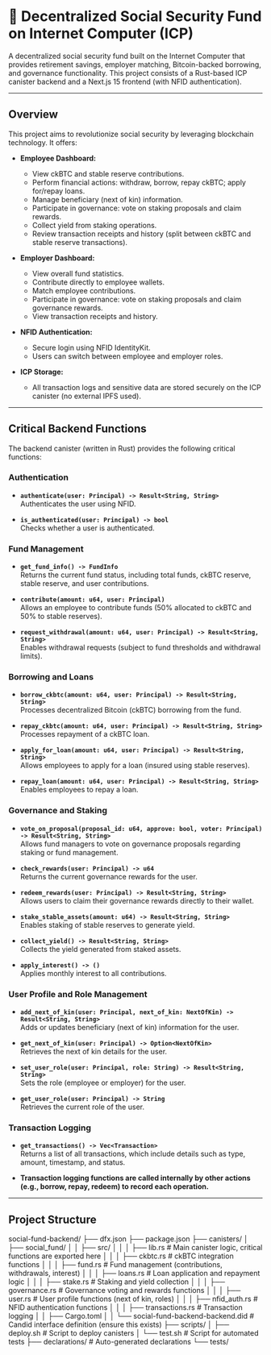 # 🏦 Decentralized Social Security Fund on Internet Computer (ICP)

A decentralized social security fund built on the Internet Computer that provides retirement savings, employer matching, Bitcoin-backed borrowing, and governance functionality. This project consists of a Rust-based ICP canister backend and a Next.js 15 frontend (with NFID authentication).

---

## Overview

This project aims to revolutionize social security by leveraging blockchain technology. It offers:

- **Employee Dashboard:**  
  - View ckBTC and stable reserve contributions.
  - Perform financial actions: withdraw, borrow, repay ckBTC; apply for/repay loans.
  - Manage beneficiary (next of kin) information.
  - Participate in governance: vote on staking proposals and claim rewards.
  - Collect yield from staking operations.
  - Review transaction receipts and history (split between ckBTC and stable reserve transactions).

- **Employer Dashboard:**  
  - View overall fund statistics.
  - Contribute directly to employee wallets.
  - Match employee contributions.
  - Participate in governance: vote on staking proposals and claim governance rewards.
  - View transaction receipts and history.

- **NFID Authentication:**  
  - Secure login using NFID IdentityKit.
  - Users can switch between employee and employer roles.

- **ICP Storage:**  
  - All transaction logs and sensitive data are stored securely on the ICP canister (no external IPFS used).

---

## Critical Backend Functions

The backend canister (written in Rust) provides the following critical functions:

### Authentication
- **`authenticate(user: Principal) -> Result<String, String>`**  
  Authenticates the user using NFID.

- **`is_authenticated(user: Principal) -> bool`**  
  Checks whether a user is authenticated.

### Fund Management
- **`get_fund_info() -> FundInfo`**  
  Returns the current fund status, including total funds, ckBTC reserve, stable reserve, and user contributions.

- **`contribute(amount: u64, user: Principal)`**  
  Allows an employee to contribute funds (50% allocated to ckBTC and 50% to stable reserves).

- **`request_withdrawal(amount: u64, user: Principal) -> Result<String, String>`**  
  Enables withdrawal requests (subject to fund thresholds and withdrawal limits).

### Borrowing and Loans
- **`borrow_ckbtc(amount: u64, user: Principal) -> Result<String, String>`**  
  Processes decentralized Bitcoin (ckBTC) borrowing from the fund.

- **`repay_ckbtc(amount: u64, user: Principal) -> Result<String, String>`**  
  Processes repayment of a ckBTC loan.

- **`apply_for_loan(amount: u64, user: Principal) -> Result<String, String>`**  
  Allows employees to apply for a loan (insured using stable reserves).

- **`repay_loan(amount: u64, user: Principal) -> Result<String, String>`**  
  Enables employees to repay a loan.

### Governance and Staking
- **`vote_on_proposal(proposal_id: u64, approve: bool, voter: Principal) -> Result<String, String>`**  
  Allows fund managers to vote on governance proposals regarding staking or fund management.

- **`check_rewards(user: Principal) -> u64`**  
  Returns the current governance rewards for the user.

- **`redeem_rewards(user: Principal) -> Result<String, String>`**  
  Allows users to claim their governance rewards directly to their wallet.

- **`stake_stable_assets(amount: u64) -> Result<String, String>`**  
  Enables staking of stable reserves to generate yield.

- **`collect_yield() -> Result<String, String>`**  
  Collects the yield generated from staked assets.

- **`apply_interest() -> ()`**  
  Applies monthly interest to all contributions.

### User Profile and Role Management
- **`add_next_of_kin(user: Principal, next_of_kin: NextOfKin) -> Result<String, String>`**  
  Adds or updates beneficiary (next of kin) information for the user.

- **`get_next_of_kin(user: Principal) -> Option<NextOfKin>`**  
  Retrieves the next of kin details for the user.

- **`set_user_role(user: Principal, role: String) -> Result<String, String>`**  
  Sets the role (employee or employer) for the user.

- **`get_user_role(user: Principal) -> String`**  
  Retrieves the current role of the user.

### Transaction Logging
- **`get_transactions() -> Vec<Transaction>`**  
  Returns a list of all transactions, which include details such as type, amount, timestamp, and status.
  
- **Transaction logging functions are called internally by other actions (e.g., borrow, repay, redeem) to record each operation.**

---

## Project Structure

social-fund-backend/ ├── dfx.json ├── package.json ├── canisters/ │ ├── social_fund/ │ │ ├── src/ │ │ │ ├── lib.rs # Main canister logic, critical functions are exported here │ │ │ ├── ckbtc.rs # ckBTC integration functions │ │ │ ├── fund.rs # Fund management (contributions, withdrawals, interest) │ │ │ ├── loans.rs # Loan application and repayment logic │ │ │ ├── stake.rs # Staking and yield collection │ │ │ ├── governance.rs # Governance voting and rewards functions │ │ │ ├── user.rs # User profile functions (next of kin, roles) │ │ │ ├── nfid_auth.rs # NFID authentication functions │ │ │ ├── transactions.rs # Transaction logging │ │ ├── Cargo.toml │ │ └── social-fund-backend-backend.did # Candid interface definition (ensure this exists) ├── scripts/ │ ├── deploy.sh # Script to deploy canisters │ └── test.sh # Script for automated tests ├── declarations/ # Auto-generated declarations └── tests/